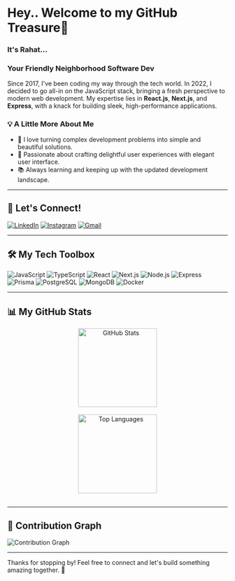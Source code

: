 # Hey.. Welcome to my GitHub Treasure👋

### It's Rahat...
### Your Friendly Neighborhood Software Dev

Since 2017, I've been coding my way through the tech world. In 2022, I decided to go all-in on the JavaScript stack, bringing a fresh perspective to modern web development. My expertise lies in **React.js**, **Next.js**, and **Express**, with a knack for building sleek, high-performance applications.

### 💡 A Little More About Me
- 🚀 I love turning complex development problems into simple and beautiful solutions.
- 🎯 Passionate about crafting delightful user experiences with elegant user interface.
- 📚 Always learning and keeping up with the updated development landscape.

---

## 🚪 Let's Connect!

[![LinkedIn](https://img.shields.io/badge/LinkedIn-0A66C2?style=for-the-badge&logo=linkedin&logoColor=white)](https://www.linkedin.com/in/rahatsikz)
[![Instagram](https://img.shields.io/badge/Instagram-E4405F?style=for-the-badge&logo=instagram&logoColor=white)](https://www.instagram.com/rahat_sikder)
[![Gmail](https://img.shields.io/badge/Email-D14836?style=for-the-badge&logo=gmail&logoColor=white)](mailto:rahatsikz@gmail.com)

---

## 🛠️ My Tech Toolbox

![JavaScript](https://img.shields.io/badge/JavaScript-F7DF1E?style=for-the-badge&logo=javascript&logoColor=black)
![TypeScript](https://img.shields.io/badge/TypeScript-3178C6?style=for-the-badge&logo=typescript&logoColor=white)
![React](https://img.shields.io/badge/React-61DAFB?style=for-the-badge&logo=react&logoColor=black)
![Next.js](https://img.shields.io/badge/Next.js-000000?style=for-the-badge&logo=nextdotjs&logoColor=white)
![Node.js](https://img.shields.io/badge/Node.js-339933?style=for-the-badge&logo=nodedotjs&logoColor=white)
![Express](https://img.shields.io/badge/Express-000000?style=for-the-badge&logo=express&logoColor=white)
![Prisma](https://img.shields.io/badge/Prisma-2D3748?style=for-the-badge&logo=prisma&logoColor=white)
![PostgreSQL](https://img.shields.io/badge/PostgreSQL-336791?style=for-the-badge&logo=postgresql&logoColor=white)
![MongoDB](https://img.shields.io/badge/MongoDB-47A248?style=for-the-badge&logo=mongodb&logoColor=white)
![Docker](https://img.shields.io/badge/Docker-2496ED?style=for-the-badge&logo=docker&logoColor=white)

---

## 📊 My GitHub Stats

<div align="center">
  <img src="https://github-readme-stats.vercel.app/api?username=rahatsikz&show_icons=true&theme=react&hide_border=false&border_radius=8" height="180" alt="GitHub Stats" />
  <br><br>
  <img src="https://github-readme-stats.vercel.app/api/top-langs?username=rahatsikz&layout=compact&show_icons=true&locale=en&theme=react&hide_border=false&border_radius=8" height="180" alt="Top Languages" />
  <br><br>
</div>

---

## 🌱 Contribution Graph

![Contribution Graph](https://github-readme-activity-graph.vercel.app/graph?username=rahatsikz&radius=16&theme=react&area=true&hide_border=true&custom_title=My%20Contribution%20Graph)

---

Thanks for stopping by! Feel free to connect and let's build something amazing together. 🚀

